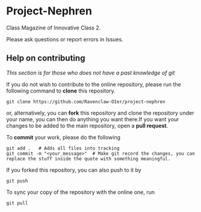 # Project-Nephren

Class Magazine of Innovative Class 2.

Please ask questions or report errors in Issues.

## Help on contributing

*This section is for those who does not have a past knowledge of git*

If you do not wish to contribute to the online repository, please run the following command to **clone** this repository.

```
git clone https://github.com/Ravenclaw-OIer/project-nephren
```

or, alternatively, you can **fork** this repository and clone the repository under your name, you can then do anything you want there.If you want your changes to be added to the main repository, open a **pull request**.

To **commit** your work, please do the following

```
git add .	# Adds all files into tracking
git commit -m "<your_message>"	# Make git record the changes, you can replace the stuff inside the quote with something meaningful.
```

If you forked this repository, you can also push to it by

```
git push
```

To sync your copy of the repository with the online one, run

```
git pull
```
